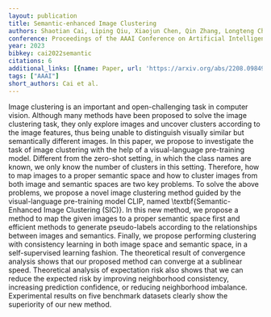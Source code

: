 ```yaml
---
layout: publication
title: Semantic-enhanced Image Clustering
authors: Shaotian Cai, Liping Qiu, Xiaojun Chen, Qin Zhang, Longteng Chen
conference: Proceedings of the AAAI Conference on Artificial Intelligence
year: 2023
bibkey: cai2022semantic
citations: 6
additional_links: [{name: Paper, url: 'https://arxiv.org/abs/2208.09849'}]
tags: ["AAAI"]
short_authors: Cai et al.
---
```

Image clustering is an important and open-challenging task in computer
vision. Although many methods have been proposed to solve the image clustering
task, they only explore images and uncover clusters according to the image
features, thus being unable to distinguish visually similar but semantically
different images. In this paper, we propose to investigate the task of image
clustering with the help of a visual-language pre-training model. Different
from the zero-shot setting, in which the class names are known, we only know
the number of clusters in this setting. Therefore, how to map images to a
proper semantic space and how to cluster images from both image and semantic
spaces are two key problems. To solve the above problems, we propose a novel
image clustering method guided by the visual-language pre-training model CLIP,
named \textbf\{Semantic-Enhanced Image Clustering (SIC)\}. In this new method, we
propose a method to map the given images to a proper semantic space first and
efficient methods to generate pseudo-labels according to the relationships
between images and semantics. Finally, we propose performing clustering with
consistency learning in both image space and semantic space, in a
self-supervised learning fashion. The theoretical result of convergence
analysis shows that our proposed method can converge at a sublinear speed.
Theoretical analysis of expectation risk also shows that we can reduce the
expected risk by improving neighborhood consistency, increasing prediction
confidence, or reducing neighborhood imbalance. Experimental results on five
benchmark datasets clearly show the superiority of our new method.